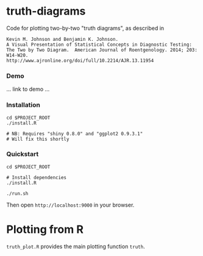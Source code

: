 # truth-diagrams

Code for plotting two-by-two "truth diagrams", as described in
```
Kevin M. Johnson and Benjamin K. Johnson. 
A Visual Presentation of Statistical Concepts in Diagnostic Testing: The Two by Two Diagram.  American Journal of Roentgenology. 2014; 203: W14-W20.  
http://www.ajronline.org/doi/full/10.2214/AJR.13.11954
```

### Demo

... link to demo ...

### Installation

    cd $PROJECT_ROOT
    ./install.R
    
    # NB: Requires "shiny 0.8.0" and "ggplot2 0.9.3.1"
    # Will fix this shortly

### Quickstart

    cd $PROJECT_ROOT
    
    # Install dependencies
    ./install.R 
    
    ./run.sh

Then open `http://localhost:9000` in your browser.

# Plotting from R
`truth_plot.R` provides the main plotting function `truth`.